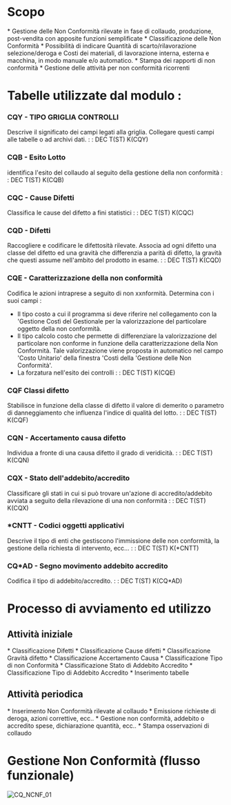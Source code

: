 # Scopo
 \* Gestione delle Non Conformità rilevate in fase di collaudo, produzione, post-vendita con apposite funzioni semplificate
 \* Classificazione delle Non Conformità
 \* Possibilità di indicare Quantità di scarto/rilavorazione selezione/deroga e Costi dei materiali, di lavorazione interna, esterna e macchina, in modo manuale e/o automatico.
 \* Stampa dei rapporti di non conformità
 \* Gestione delle attività per non conformità ricorrenti

# Tabelle utilizzate dal modulo : 
### CQY - TIPO GRIGLIA  CONTROLLI
Descrive il significato dei campi legati alla griglia. Collegare questi campi alle tabelle o ad archivi dati.
 :  : DEC T(ST) K(CQY)

### CQB - Esito Lotto
identifica l'esito del collaudo al seguito della gestione della non conformità
 :  : DEC T(ST) K(CQB)

### CQC - Cause Difetti
Classifica le cause del difetto a fini statistici
 :  : DEC T(ST) K(CQC)

### CQD - Difetti
Raccogliere e codificare le difettosità rilevate. Associa ad ogni difetto una classe del difetto ed una  gravità che differenzia a parità di difetto, la gravità che questi assume nell'ambito del prodotto in esame.
 :  : DEC T(ST) K(CQD)

### CQE - Caratterizzazione della non conformità
Codifica le azioni intraprese a seguito di non xxnformità. Determina con i suoi campi : 
 - Il tipo costo a cui il programma si deve riferire nel collegamento con la 'Gestione Costì del Gestionale per la valorizzazione del particolare oggetto della non conformità.
 - Il tipo calcolo costo che permette di differenziare la valorizzazione del particolare non conforme in funzione della caratterizzazione della Non Conformità. Tale valorizzazione viene proposta in automatico nel campo 'Costo Unitario' della finestra 'Costì della 'Gestione delle Non Conformità'.
 - La forzatura nell'esito dei controlli
 :  : DEC T(ST) K(CQE)

### CQF Classi difetto
Stabilisce in funzione della classe di difetto il valore di demerito o parametro di danneggiamento che influenza l'indice di qualità del lotto.
 :  : DEC T(ST) K(CQF)

### CQN - Accertamento causa difetto
Individua a fronte di una causa difetto il grado di veridicità.
 :  : DEC T(ST) K(CQN)

### CQX - Stato dell'addebito/accredito
Classificare gli stati in cui si può trovare un'azione di accredito/addebito avviata a seguito della rilevazione di una non conformità
 :  : DEC T(ST) K(CQX)

### \*CNTT - Codici oggetti applicativi
Descrive il tipo di enti che gestiscono l'immissione delle non conformità, la     gestione della richiesta di intervento, ecc...
 :  : DEC T(ST) K(\*CNTT)

### CQ\*AD - Segno movimento addebito accredito
Codifica il tipo di addebito/accredito.
 :  : DEC T(ST) K(CQ\*AD)

# Processo di avviamento ed utilizzo
## Attività iniziale
 \* Classificazione Difetti
 \* Classificazione Cause difetti
 \* Classificazione Gravità difetto
 \* Classificazione Accertamento Causa
 \* Classificazione Tipo di non Conformità
 \* Classificazione Stato di Addebito Accredito
 \* Classificazione Tipo di Addebito Accredito
 \* Inserimento tabelle

## Attività periodica
 \* Inserimento Non Conformità rilevate al collaudo
 \* Emissione richieste di deroga, azioni correttive, ecc..
 \* Gestione non conformità, addebito o accredito spese, dichiarazione quantità, ecc..
 \* Stampa osservazioni di collaudo

# Gestione Non Conformità (flusso funzionale)
![CQ_NCNF_01](http://localhost:3000/immagini/CQNCNF_01/CQ_NCNF_01.png)